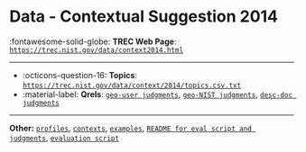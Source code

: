 # Data - Contextual Suggestion 2014 

:fontawesome-solid-globe: **TREC Web Page**: [`https://trec.nist.gov/data/context2014.html`](https://trec.nist.gov/data/context2014.html)

---

- :octicons-question-16: **Topics**: [`https://trec.nist.gov/data/context/2014/topics.csv.txt`](https://trec.nist.gov/data/context/2014/topics.csv.txt)
- :material-label: **Qrels**: [`geo-user judgments`](https://trec.nist.gov/data/context/2014/geo-user.qrels.txt), [`geo-NIST judgments`](https://trec.nist.gov/data/context/2014/geo-nist.qrels.txt), [`desc-doc judgments`](https://trec.nist.gov/data/context/2014/desc-doc.qrels.txt)


---

**Other:** [`profiles`](https://trec.nist.gov/data/context/2014/profiles2014-70.csv.txt), [`contexts`](https://trec.nist.gov/data/context/2014/contexts2014.csv.txt), [`examples`](https://trec.nist.gov/data/context/2014/examples2014.csv.txt), [`README for eval script and judgments`](https://trec.nist.gov/data/context/2014/README.txt), [`evaluation script`](https://trec.nist.gov/data/context/2014/eval.py)
